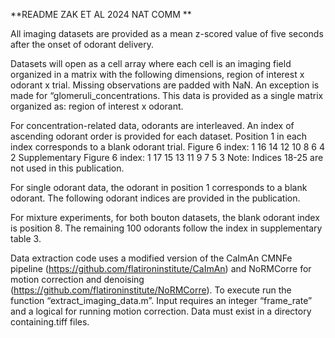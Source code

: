 **README ZAK ET AL 2024 NAT COMM **

All imaging datasets are provided as a mean z-scored value of five seconds after the onset of odorant delivery. 

Datasets will open as a cell array where each cell is an imaging field organized in a matrix with the following dimensions, region of interest x odorant x trial. Missing observations are padded with NaN. 
An exception is made for “glomeruli_concentrations. This data is provided as a single matrix organized as: region of interest x odorant.

For concentration-related data, odorants are interleaved. An index of ascending odorant order is provided for each dataset. Position 1 in each index corresponds to a blank odorant trial.
Figure 6 index: 1 16 14 12 10 8 6 4 2
Supplementary Figure 6 index: 1 17 15 13 11 9 7 5 3
Note: Indices 18-25 are not used in this publication. 

For single odorant data, the odorant in position 1 corresponds to a blank odorant. The following odorant indices are provided in the publication. 

For mixture experiments, for both bouton datasets, the blank odorant index is position 8. The remaining 100 odorants follow the index in supplementary table 3. 

Data extraction code uses a modified version of the CaImAn CMNFe pipeline (https://github.com/flatironinstitute/CaImAn) and NoRMCorre for motion correction and denoising (https://github.com/flatironinstitute/NoRMCorre). To execute run the function “extract_imaging_data.m”. Input requires an integer “frame_rate” and a logical for running motion correction. Data must exist in a directory containing.tiff files.
